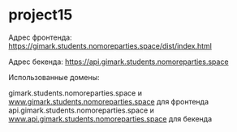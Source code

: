 # project15

Адрес фронтенда:
https://gimark.students.nomoreparties.space/dist/index.html

Адрес бекенда:
https://api.gimark.students.nomoreparties.space

Использованные домены:

gimark.students.nomoreparties.space и www.gimark.students.nomoreparties.space для фронтенда
api.gimark.students.nomoreparties.space и www.api.gimark.students.nomoreparties.space для бекенда
